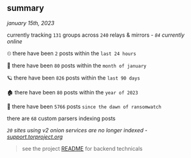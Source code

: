 
## summary
_january 15th, 2023_

currently tracking `131` groups across `240` relays & mirrors - _`84` currently online_

⏲ there have been `2` posts within the `last 24 hours`

🦈 there have been `80` posts within the `month of january`

🪐 there have been `826` posts within the `last 90 days`

🏚 there have been `80` posts within the `year of 2023`

🦕 there have been `5766` posts `since the dawn of ransomwatch`

there are `68` custom parsers indexing posts

_`20` sites using v2 onion services are no longer indexed - [support.torproject.org](https://support.torproject.org/onionservices/v2-deprecation/)_

> see the project [README](https://github.com/joshhighet/ransomwatch#ransomwatch--) for backend technicals
